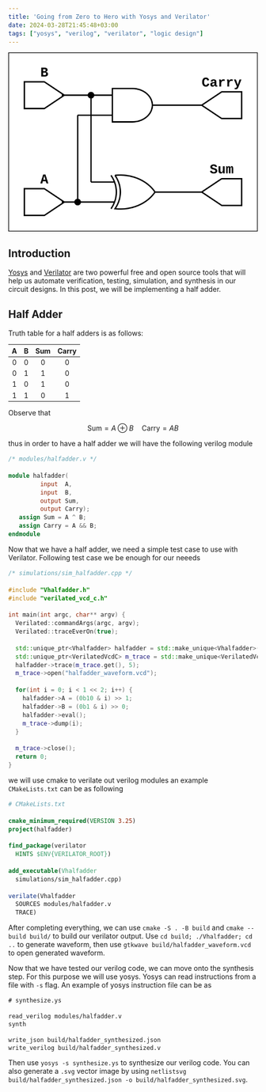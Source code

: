 ```yaml
---
title: 'Going from Zero to Hero with Yosys and Verilator'
date: 2024-03-28T21:45:48+03:00
tags: ["yosys", "verilog", "verilator", "logic design"]
---
```


![Logic Diagram of Half Adder](halfadder_synthesized.svg#center)

## Introduction

[Yosys](https://github.com/YosysHQ/yosys) and [Verilator](https://github.com/verilator) are two powerful free and open source tools that will help us automate verification, testing, simulation, and synthesis in our circuit designs. In this post, we will be implementing a half adder.

## Half Adder

Truth table for a half adders is as follows:

| A | B | Sum | Carry |
|:-:|:-:|:---:|:-----:|
| 0 | 0 |  0  |   0   |
| 0 | 1 |  1  |   0   |
| 1 | 0 |  1  |   0   |
| 1 | 1 |  0  |   1   |

Observe that

$$
\text{Sum} = A \oplus B \quad \text{Carry} = AB
$$

thus in order to have a half adder we will have the following verilog module

```verilog
/* modules/halfadder.v */

module halfadder(
		 input	A,
		 input	B,
		 output	Sum,
		 output	Carry);
   assign Sum = A ^ B;
   assign Carry = A && B;
endmodule
```

Now that we have a half adder, we need a simple test case to use with Verilator. Following test case we be enough for our neeeds

```cpp
/* simulations/sim_halfadder.cpp */

#include "Vhalfadder.h"
#include "verilated_vcd_c.h"

int main(int argc, char** argv) {
  Verilated::commandArgs(argc, argv);
  Verilated::traceEverOn(true);

  std::unique_ptr<Vhalfadder> halfadder = std::make_unique<Vhalfadder>();
  std::unique_ptr<VerilatedVcdC> m_trace = std::make_unique<VerilatedVcdC>();
  halfadder->trace(m_trace.get(), 5);
  m_trace->open("halfadder_waveform.vcd");

  for(int i = 0; i < 1 << 2; i++) {
    halfadder->A = (0b10 & i) >> 1;
    halfadder->B = (0b1 & i) >> 0;
    halfadder->eval();
    m_trace->dump(i);
  }

  m_trace->close();
  return 0;
}
```

we will use cmake to verilate out verilog modules an example `CMakeLists.txt` can be as following

```cmake
# CMakeLists.txt

cmake_minimum_required(VERSION 3.25)
project(halfadder)

find_package(verilator
  HINTS $ENV{VERILATOR_ROOT})

add_executable(Vhalfadder
  simulations/sim_halfadder.cpp)

verilate(Vhalfadder
  SOURCES modules/halfadder.v
  TRACE)
```

After completing everything, we can use `cmake -S . -B build` and `cmake --build build/` to build our verilator output. Use `cd build; ./Vhalfadder; cd ..` to generate waveform, then use `gtkwave build/halfadder_waveform.vcd` to open generated waveform.

Now that we have tested our verilog code, we can move onto the synthesis step. For this purpose we will use yosys. Yosys can read instructions from a file with `-s` flag. An example of yosys instruction file can be as

```
# synthesize.ys

read_verilog modules/halfadder.v
synth

write_json build/halfadder_synthesized.json
write_verilog build/halfadder_synthesized.v
```

Then use `yosys -s synthesize.ys` to synthesize our verilog code. You can also generate a `.svg` vector image by using `netlistsvg build/halfadder_synthesized.json -o build/halfadder_synthesized.svg`.

